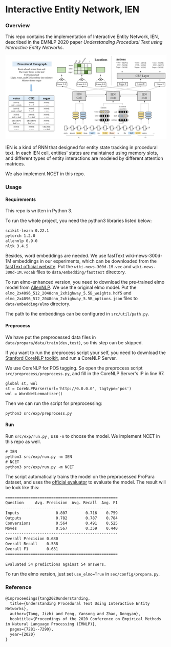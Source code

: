 

# Interactive Entity Network, IEN

### Overview

This repo contains the implementation of Interactive Entity Network, IEN, described in the EMNLP 2020 paper *Understanding Procedural Text using Interactive Entity Networks*.

![IEN](IEN.PNG)

IEN is a kind of RNN that designed for entity state tracking in procedural text. In each IEN cell, entities' states are maintained using memory slots, and different types of entity interactions are modeled by different attention matrices.

We also implement NCET in this repo.

### Usage

#### Requirements

This repo is written in Python 3.

To run the whole project, you need the python3 libraries listed below:

```
scikit-learn 0.22.1
pytorch 1.2.0
allennlp 0.9.0
nltk 3.4.5
```

Besides, word embeddings are needed. We use fastText wiki-news-300d-1M embeddings in our experiments, which can be downloaded from the [fastText official website](https://fasttext.cc/docs/en/english-vectors.html). Put the ``wiki-news-300d-1M.vec`` and ``wiki-news-300d-1M.vocab`` files to ``data/embedding/fasttext`` directory.

To run elmo-enhanced version,  you need to download the pre-trained elmo model from [AllenNLP](https://allennlp.org/elmo). We use the original elmo model. Put the ``elmo_2x4096_512_2048cnn_2xhighway_5.5B_weights.hdf5`` and ``elmo_2x4096_512_2048cnn_2xhighway_5.5B_options.json`` files to ``data/embedding/elmo`` directory.

The path to the embeddings can be configured in ``src/util/path.py``.

#### Preprocess

We have put the preprocessed data files in ``data/propara/data/train(dev,test)``, so this step can be skipped.

If you want to run the preprocess script your self, you need to download the [Stanford CoreNLP toolkit](https://stanfordnlp.github.io/CoreNLP/), and run a CoreNLP Server.

We use CoreNLP for POS tagging. So open the preprocess script ``src/preprocess/preprocess.py``, and fill in the CoreNLP Server's IP in line 97.

```
global st, wnl
st = CoreNLPParser(url='http://0.0.0.0', tagtype='pos')
wnl = WordNetLemmatizer()
```

Then we can run the script for preprocessing:

```
python3 src/exp/preprocess.py
```

#### Run

Run  ``src/exp/run.py`` , use ``-m`` to choose the model. We implement NCET in this repo as well.

```
# IEN
python3 src/exp/run.py -m IEN
# NCET
python3 src/exp/run.py -m NCET
```

The script automatically trains the model on the preprocessed ProPara dataset, and uses the [official evaluator](https://github.com/allenai/aristo-leaderboard/tree/master/propara) to evaluate the model. The result will be look like this:

```
=================================================
Question     Avg. Precision  Avg. Recall  Avg. F1
-------------------------------------------------
Inputs                0.807        0.716    0.759
Outputs               0.782        0.787    0.784
Conversions           0.564        0.491    0.525
Moves                 0.567        0.359    0.440
-------------------------------------------------
Overall Precision 0.680
Overall Recall    0.588
Overall F1        0.631
=================================================

Evaluated 54 predictions against 54 answers.
```

To run the elmo version, just set ``use_elmo=True`` in ``sec/config/propara.py``.

### Reference

```
@inproceedings{tang2020understanding,
  title={Understanding Procedural Text Using Interactive Entity Networks},
  author={Tang, Jizhi and Feng, Yansong and Zhao, Dongyan},
  booktitle={Proceedings of the 2020 Conference on Empirical Methods in Natural Language Processing (EMNLP)},
  pages={7281--7290},
  year={2020}
}
```

